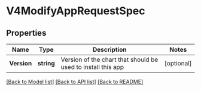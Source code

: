 # V4ModifyAppRequestSpec

## Properties

Name | Type | Description | Notes
------------ | ------------- | ------------- | -------------
**Version** | **string** | Version of the chart that should be used to install this app | [optional] 

[[Back to Model list]](../README.md#documentation-for-models) [[Back to API list]](../README.md#documentation-for-api-endpoints) [[Back to README]](../README.md)


